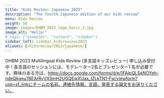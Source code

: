 ```yaml
---
title: "Kids Review: Japanese 2023"
description: "The fourth Japanese edition of our kids review"
menu: Kids Review
weight: 50
image: images/OHBM_2023_logo_horiz_2.jpg
image_alt: "Hello!"
# tags: ["examples", "content", "sidebar"]
sidebar_left: sidebar_kidsreviews2023
aliases: [/kidsreview/2023/japanese/]
---
```


OHBM 2023 Multilingual Kids Review (多言語キッズレビュー) 申し込み受付中！各言語のセッションには、モデレーター2名とプレゼンター1 名が必要です。興味のある方は、https://docs.google.com/forms/d/e/1FAIpQLSeNOYeh-ndeQkgeu78EArRvVX3mH2UGQEwXUaa_IZLkTN1-Fw/viewform?usp=sf_linkにチームの名前、連絡先情報、言語、発表する論文をお送りください。

<!-- ### Title for this edition
Written recap to this edition -->
